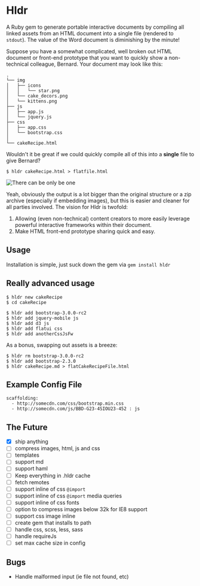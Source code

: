 # Hldr
A Ruby gem to generate portable interactive documents by compiling all linked assets from an HTML document into a single file (rendered to `stdout`). The value of the Word document is diminishing by the minute!

Suppose you have a somewhat complicated, well broken out HTML document or front-end prototype that you want to quickly show a non-technical colleague, Bernard. Your document may look like this:

    .
    └── img
    │   ├── icons
    │   │   └── star.png
    │   └── cake_decors.png
    │   └── kittens.png
    ├── js
    │   ├── app.js
    │   └── jquery.js
    ├── css
    │   ├── app.css
    │   └── bootstrap.css
    │
    └── cakeRecipe.html

Wouldn't it be great if we could quickly compile all of this into a **single** file to give Bernard?

    $ hldr cakeRecipe.html > flatfile.html

![There can be only be one](http://cdn1-www.craveonline.com/assets/uploads/2011/01/file_130400_2_highlander04.jpg)

Yeah, obviously the output is a lot bigger than the original structure or a zip archive (especially if embedding images), but this is easier and cleaner for all parties involved. The vision for Hldr is twofold:

1. Allowing (even non-technical) content creators to more easily leverage powerful interactive frameworks within their document.
1. Make HTML front-end prototype sharing quick and easy.

## Usage

Installation is simple, just suck down the gem via `gem install hldr`

## Really advanced usage

    $ hldr new cakeRecipe
    $ cd cakeRecipe

    $ hldr add bootstrap-3.0.0-rc2 
    $ hldr add jquery-mobile js
    $ hldr add d3 js
    $ hldr add flatui css
    $ hldr add anotherCssJsFw

As a bonus, swapping out assets is a breeze: 

    $ hldr rm bootstrap-3.0.0-rc2
    $ hldr add bootstrap-2.3.0
    $ hldr cakeRecipe.md > flatCakeRecipeFile.html

## Example Config File

    scaffolding:
      - http://somecdn.com/css/bootstrap.min.css
      - http://somecdn.com/js/BBD-G23-4SIOU23-452 : js

## The Future
- [x] ship anything
- [ ] compress images, html, js and css 
- [ ] templates
- [ ] support md
- [ ] support haml
- [ ] Keep everything in .hldr cache
- [ ] fetch remotes
- [ ] support inline of css `@import`
- [ ] support inline of css `@import` media queries
- [ ] support inline of css fonts 
- [ ] option to compress images below 32k for IE8 support
- [ ] support css image inline
- [ ] create gem that installs to path
- [ ] handle css, scss, less, sass
- [ ] handle requireJs
- [ ] set max cache size in config

## Bugs
* Handle malformed input (ie file not found, etc)